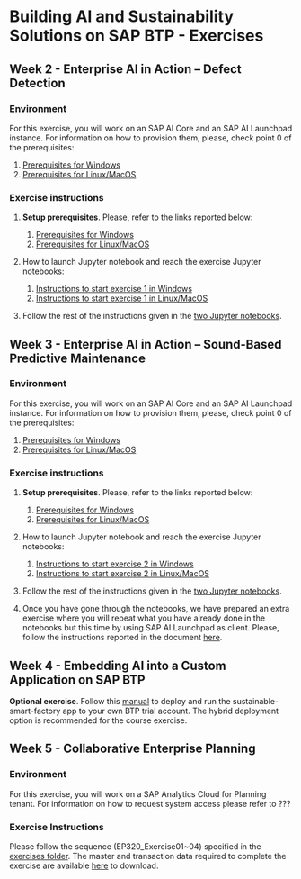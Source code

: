 # Building AI and Sustainability Solutions on SAP BTP - Exercises


## Week 2 - Enterprise AI in Action – Defect Detection

### Environment

For this exercise, you will work on an SAP AI Core and an SAP AI Launchpad instance. 
For information on how to provision them, please, check point 0 of the prerequisites:

1. [Prerequisites for Windows](../prerequisites/prerequisites_win.md#0-free-tier-plan-for-sap-ai-core-and-sap-ai-launchpad)
2. [Prerequisites for Linux/MacOS](../prerequisites/prerequisites.md#0-free-tier-plan-for-sap-ai-core-and-sap-ai-launchpad)

### Exercise instructions

1. **Setup prerequisites**. Please, refer to the links reported below:
    1. [Prerequisites for Windows](../prerequisites/prerequisites_win.md)
    2. [Prerequisites for Linux/MacOS](../prerequisites/prerequisites.md)
    
2. How to launch Jupyter notebook and reach the exercise Jupyter notebooks:
    1. [Instructions to start exercise 1 in Windows](../prerequisites/prerequisites_win.md#exercises---byom-with-tensorflow)
    2. [Instructions to start exercise 1 in Linux/MacOS](../prerequisites/prerequisites.md#exercises---byom-with-tensorflow)

3. Follow the rest of the instructions given in the [two Jupyter notebooks](../src/ai-models/defect-detection/exercises).


## Week 3 - Enterprise AI in Action – Sound-Based Predictive Maintenance

### Environment

For this exercise, you will work on an SAP AI Core and an SAP AI Launchpad instance. 
For information on how to provision them, please, check point 0 of the prerequisites:

1. [Prerequisites for Windows](../prerequisites/prerequisites_win.md)
2. [Prerequisites for Linux/MacOS](../prerequisites/prerequisites.md)

### Exercise instructions

1. **Setup prerequisites**. Please, refer to the links reported below:
    1. [Prerequisites for Windows](../prerequisites/prerequisites_win.md)
    2. [Prerequisites for Linux/MacOS](../prerequisites/prerequisites.md)
    
2. How to launch Jupyter notebook and reach the exercise Jupyter notebooks:
    1. [Instructions to start exercise 2 in Windows](../prerequisites/prerequisites_win.md#exercises---byom-with-tensorflow)
    2. [Instructions to start exercise 2 in Linux/MacOS](../prerequisites/prerequisites.md#exercises---byom-with-tensorflow)
    
3. Follow the rest of the instructions given in the [two Jupyter notebooks](../src/ai-models/predictive-maintenance/exercises).

4. Once you have gone through the notebooks, we have prepared an extra exercise where you will repeat what you have already done in the notebooks but this time by using SAP AI Launchpad as client. Please, follow the instructions reported in the document [here](./02-ai-and-sustainability/AI210-Exercise02-BYOM_sound_based_pdm_with_SAP_AI_Launchpad_v2.pdf).


## Week 4 - Embedding AI into a Custom Application on SAP BTP

**Optional exercise**. Follow this [manual](../src/sustainable-smart-factory-app/README.md) to deploy and run the sustainable-smart-factory app to your own BTP trial account. The hybrid deployment option is recommended for the course exercise.


## Week 5 - Collaborative Enterprise Planning

### Environment

For this exercise, you will work on a SAP Analytics Cloud for Planning tenant. 
For information on how to request system access please refer to ???

### Exercise Instructions

Please follow the sequence (EP320_Exercise01~04) specified in the [exercises folder](./03-collaborative-enterprise-planning).
The master and transaction data required to complete the exercise are available [here](./03-collaborative-enterprise-planning) to download.
